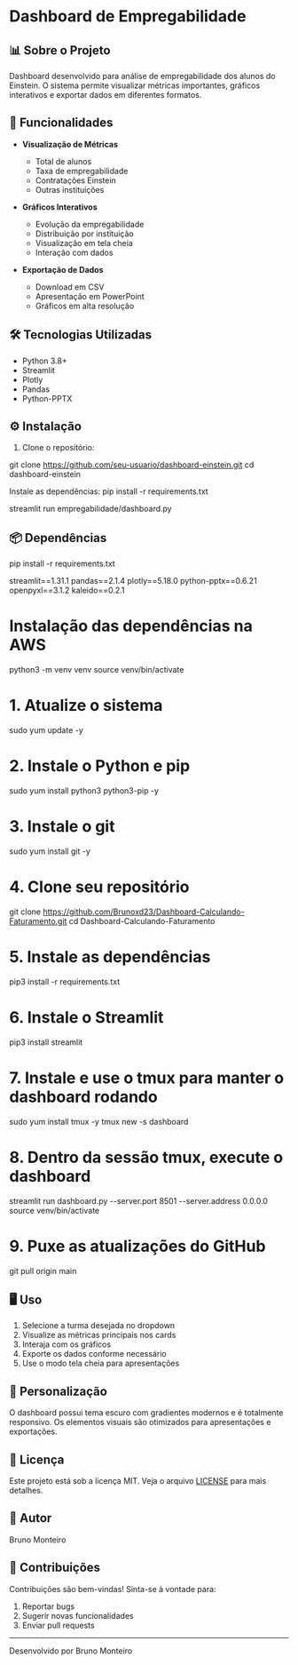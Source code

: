 # Dashboard de Empregabilidade

## 📊 Sobre o Projeto
Dashboard desenvolvido para análise de empregabilidade dos alunos do Einstein. O sistema permite visualizar métricas importantes, gráficos interativos e exportar dados em diferentes formatos.

## 🚀 Funcionalidades

- **Visualização de Métricas**
  - Total de alunos
  - Taxa de empregabilidade
  - Contratações Einstein
  - Outras instituições

- **Gráficos Interativos**
  - Evolução da empregabilidade
  - Distribuição por instituição
  - Visualização em tela cheia
  - Interação com dados

- **Exportação de Dados**
  - Download em CSV
  - Apresentação em PowerPoint
  - Gráficos em alta resolução

## 🛠️ Tecnologias Utilizadas

- Python 3.8+
- Streamlit
- Plotly
- Pandas
- Python-PPTX

## ⚙️ Instalação

1. Clone o repositório:

git clone https://github.com/seu-usuario/dashboard-einstein.git
cd dashboard-einstein

Instale as dependências:  pip install -r requirements.txt

streamlit run empregabilidade/dashboard.py

## 📦 Dependências

pip install -r requirements.txt

streamlit==1.31.1
pandas==2.1.4
plotly==5.18.0
python-pptx==0.6.21
openpyxl==3.1.2
kaleido==0.2.1

# Instalação das dependências na AWS

python3 -m venv venv
source venv/bin/activate

# 1. Atualize o sistema
sudo yum update -y

# 2. Instale o Python e pip
sudo yum install python3 python3-pip -y

# 3. Instale o git
sudo yum install git -y

# 4. Clone seu repositório
git clone https://github.com/Brunoxd23/Dashboard-Calculando-Faturamento.git
cd Dashboard-Calculando-Faturamento

# 5. Instale as dependências
pip3 install -r requirements.txt

# 6. Instale o Streamlit
pip3 install streamlit

# 7. Instale e use o tmux para manter o dashboard rodando
sudo yum install tmux -y
tmux new -s dashboard

# 8. Dentro da sessão tmux, execute o dashboard
streamlit run dashboard.py --server.port 8501 --server.address 0.0.0.0
source venv/bin/activate

# 9. Puxe as atualizações do GitHub
git pull origin main


## 🖥️ Uso

1. Selecione a turma desejada no dropdown
2. Visualize as métricas principais nos cards
3. Interaja com os gráficos
4. Exporte os dados conforme necessário
5. Use o modo tela cheia para apresentações

## 🎨 Personalização

O dashboard possui tema escuro com gradientes modernos e é totalmente responsivo. Os elementos visuais são otimizados para apresentações e exportações.

## 📄 Licença

Este projeto está sob a licença MIT. Veja o arquivo [LICENSE](LICENSE) para mais detalhes.

## 👤 Autor

Bruno Monteiro

## 🤝 Contribuições

Contribuições são bem-vindas! Sinta-se à vontade para:

1. Reportar bugs
2. Sugerir novas funcionalidades
3. Enviar pull requests

---
Desenvolvido por Bruno Monteiro
